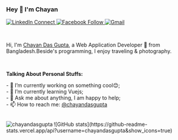### Hey 👋 I'm Chayan
<p>
  <a href="https://www.linkedin.com/in/chayan-das-gupta-a8177017b/" rel="nofollow">
 <img          src="https://camo.githubusercontent.com/a0182f84f3e188a2e03f07520e29be1eccdd96e4182adcb829c8f1633354bba6/68747470733a2f2f696d672e736869656c64732e696f2f62616467652f2532302d436f6e6e6563742d626c61636b3f636f6c6f723d313431373141266c6162656c436f6c6f723d323132313231266c6f676f3d6c696e6b6564696e266c6f676f436f6c6f723d666666666666" alt="LinkedIn Connect" data-canonical-src="https://img.shields.io/badge/%20-Connect-black?color=14171A&amp;labelColor=212121&amp;logo=linkedin&amp;logoColor=ffffff" style="max-width:100%;">
  </a>
<a href="https://www.facebook.com/kopil05/" rel="nofollow">
  <img src="https://camo.githubusercontent.com/47b65ed813d3718fef3d9836c912030ad840e4687c9ea6ef5615f4bc25dee989/68747470733a2f2f696d672e736869656c64732e696f2f62616467652f2532302d436f6e6e6563742d626c61636b3f636f6c6f723d313431373141266c6162656c436f6c6f723d313937366432266c6f676f3d66616365626f6f6b266c6f676f436f6c6f723d666666666666" alt="Facebook Follow" data-canonical-src="https://img.shields.io/badge/%20-Connect-black?color=14171A&amp;labelColor=1976d2&amp;logo=facebook&amp;logoColor=ffffff" style="max-width:100%;">
</a>
<a href="mailto:chayandas285178@gmail.com?subject=From%20GitHub&amp;body=Hi,%20there.%20Found%20you%20from%20GitHub.">
<img src="https://camo.githubusercontent.com/e31e88a64ddd9f4d196153f4c5b24177d0f83a94595b5a9eb2886a43e2685fb7/68747470733a2f2f696d672e736869656c64732e696f2f62616467652f2532302d53656e642532304d61696c2d626c61636b3f636f6c6f723d313431373141266c6162656c436f6c6f723d656635333530266c6f676f3d676d61696c266c6f676f436f6c6f723d666666666666" alt="Gmail" data-canonical-src="https://img.shields.io/badge/%20-Send%20Mail-black?color=14171A&amp;labelColor=ef5350&amp;logo=gmail&amp;logoColor=ffffff" style="max-width:100%;">
</a>
</p>
<br>
<p>Hi, I'm <a href="https://github.com/chayandasgupta" rel="nofollow">Chayan Das Gupta</a>, a Web Application Developer <g-emoji class="g-emoji" alias="rocket" fallback-src="https://github.githubassets.com/images/icons/emoji/unicode/1f680.png">🚀</g-emoji> from Bangladesh.Beside's programming, I enjoy traveling & photography.</p>
<br>
<p><strong>Talking About Personal Stuffs:</strong></p>
- 🔭 I’m currently working on something cool😊;<br>
- 🌱 I’m currently learning Vuejs;<br>
- 💬 Ask me about anything, I am happy to help;<br>
- 📫 How to reach me: <a href="mailto:chayandas285178@gmail.com?subject=From%20GitHub&amp;body=Hi,%20there.%20Found%20you%20from%20GitHub.">@chayandasgupta</a><br><br>
<p><img align="left" src="https://github-readme-stats.vercel.app/api/top-langs?username=chayandasgupta&show_icons=true&locale=en&layout=compact" alt="chayandasgupta" /></p>
![GitHub stats](https://github-readme-stats.vercel.app/api?username=chayandasgupta&show_icons=true)<br>

